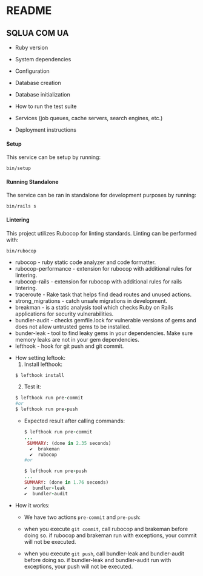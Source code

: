 # README

## SQLUA COM UA

* Ruby version

* System dependencies

* Configuration

* Database creation

* Database initialization

* How to run the test suite

* Services (job queues, cache servers, search engines, etc.)

* Deployment instructions
#### Setup

This service can be setup by running:

`bin/setup`


#### Running Standalone

The service can be ran in standalone for development purposes by running:

`bin/rails s`


#### Lintering

This project utilizes Rubocop for linting standards. Linting can be performed with:

`bin/rubocop`

  - rubocop - ruby static code analyzer and code formatter.
  - rubocop-performance - extension for rubocop with additional rules for lintering.
  - rubocop-rails - extension for rubocop with additional rules for rails lintering.
  - traceroute - Rake task that helps find dead routes and unused actions.
  - strong_migrations - сatch unsafe migrations in development.
  - breakman - is a static analysis tool which checks Ruby on Rails applications for security vulnerabilities.
  - bundler-audit - checks gemfile.lock for vulnerable versions of gems and does not allow untrusted gems to be installed.
  - bunder-leak - tool to find leaky gems in your dependencies. Make sure memory leaks are not in your gem dependencies.
  - lefthook - hook for git push and git commit. 

* How setting leftook:
  1. Install lefthook:
    ```ruby
    $ lefthook install
    ```
  2. Test it:
    ```ruby
    $ lefthook run pre-commit
    #or
    $ lefthook run pre-push
    ```
  - Expected result after calling commands:
    
    ```ruby
    $ lefthook run pre-commit
    ...
     SUMMARY: (done in 2.35 seconds)
      ✔️  brakeman
      ✔️  rubocop
    #or
    
    $ lefthook run pre-push
    ...
    SUMMARY: (done in 1.76 seconds)
    ✔️  bundler-leak
    ✔️  bundler-audit
    ```
* How it works:
    - We have two actions `pre-commit` and `pre-push`:
    -   when you execute `git commit`, call rubocop and brakeman before doing so. 
    if rubocop and brakeman run with exceptions, your commit will not be executed.

    - when you execute `git push`, call bundler-leak and bundler-audit before doing so. 
    if bundler-leak and bundler-audit run with exceptions, your push will not be executed.
